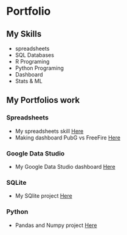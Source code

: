 # Portfolio


## My Skills
- spreadsheets
- SQL Databases
- R Programing
- Python Programing
- Dashboard
- Stats & ML

## My Portfolios work

### Spreadsheets
- My spreadsheets skill [Here](https://docs.google.com/spreadsheets/d/11iod9f1971kAOiYC6evNfGNJxJdkf-JCdss3dKGAmK4/edit?usp=sharing)
- Making dashboard PubG vs FreeFire [Here](https://docs.google.com/spreadsheets/d/1NIorwnL9VOJ1jTAPf9qeQQJnCckO0Kb49a11x5Pgwug/edit?usp=sharing)

###  Google Data Studio
- My Google Data Studio dashboard [Here](https://datastudio.google.com/reporting/e055c1cf-8399-4124-8253-edfe532f15c5)

### SQLite
- My SQlite project [Here](https://replit.com/@withwasnykhng/Homework?v=1)

### Python
- Pandas and Numpy project [Here](https://datalore.jetbrains.com/notebook/C6WdwCYQbqjmCqZAaVeoE2/cEyePKIoRkh0keRDWh2GLs/)
